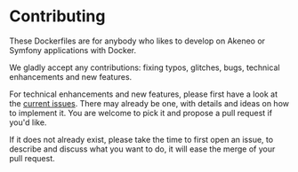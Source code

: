 # Contributing

These Dockerfiles are for anybody who likes to develop on Akeneo or Symfony applications with Docker.

We gladly accept any contributions: fixing typos, glitches, bugs, technical enhancements and new features.

For technical enhancements and new features, please first have a look at the [current issues](https://github.com/akeneo/Dockerfiles/issues).
There may already be one, with details and ideas on how to implement it. You are welcome to pick it and propose a pull request if you'd like.

If it does not already exist, please take the time to first open an issue, to describe and discuss what you want to do, it will ease the merge of your pull request.
